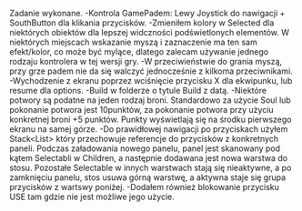 Zadanie wykonane. 
-Kontrola GamePadem: Lewy Joystick do nawigacji + SouthButton dla klikania przycisków.
-Zmieniłem kolory w Selected dla niektórych obiektów dla lepszej widczności podświetlonych elementów. W niektórych miejscach wskazanie myszą i zaznaczenie ma ten sam efekt/kolor, co może być mylące, dlatego zalecam używanie jednego rodzaju kontrolera w tej wersji gry.
-W przeciwieństwie do grania myszą, przy grze padem nie da się walczyć jednocześnie z kilkoma przeciwnikami.
-Wychodzenie z ekranu poprzez wciśnięcie przycisku X dla ekwipunku, lub resume dla options.
-Build w folderze o tytule Build z datą.
-Niektóre potwory są podatne na jeden rodzaj broni. Standardowo za użycie Soul lub pokonanie potwora jest 10punktów, za pokonanie potwora przy użyciu konkretnej broni +5 punktów. Punkty wyświetlają się na środku pierwszego ekranu na samej górze.
-Do prawidłowej nawigacji po przyciskach użyłem Stack<List<GameObject>> który przechowuje referencje do przycisków z konkretnych paneli. Podczas załadowania nowego panelu, panel jest skanowany pod kątem Selectabli w Children, a następnie dodawana jest nowa warstwa do stosu. Pozostałe Selectable w innych warstwach stają się nieaktywne, a po zamknięciu panelu, stos usuwa górną warstwę, a aktywna staje się grupa przycisków z wartswy poniżej.
-Dodałem również blokowanie przycisku USE tam gdzie nie jest możliwe jego użycie.
